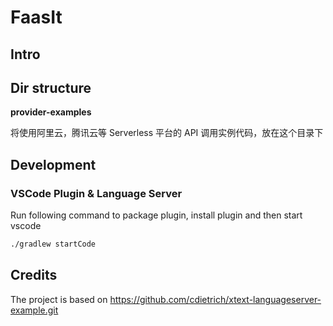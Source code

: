 # FaasIt

## Intro

## Dir structure

**provider-examples**

将使用阿里云，腾讯云等 Serverless 平台的 API 调用实例代码，放在这个目录下

## Development

### VSCode Plugin & Language Server

Run following command to package plugin, install plugin and then start vscode

```sh
./gradlew startCode
```

## Credits

The project is based on https://github.com/cdietrich/xtext-languageserver-example.git
